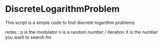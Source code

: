 # DiscreteLogarithmProblem
This script is a simple code to find discrete logarithm problems

notes : 
p is the modulator
n is a random number / iteration
X is the number you want to search for
